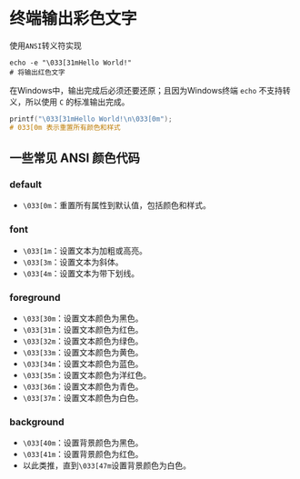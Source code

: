 # 终端输出彩色文字
使用`ANSI`转义符实现
``` shell
echo -e "\033[31mHello World!"
# 将输出红色文字
```
在Windows中，输出完成后必须还要还原；且因为Windows终端 `echo` 不支持转义，所以使用 `C` 的标准输出完成。
``` c
printf("\033[31mHello World!\n\033[0m");
# 033[0m 表示重置所有颜色和样式
```
## 一些常见 ANSI 颜色代码

### default
* `\033[0m`：重置所有属性到默认值，包括颜色和样式。
### font
* `\033[1m`：设置文本为加粗或高亮。
* `\033[3m`：设置文本为斜体。
* `\033[4m`：设置文本为带下划线。
### foreground
* `\033[30m`：设置文本颜色为黑色。
* `\033[31m`：设置文本颜色为红色。
* `\033[32m`：设置文本颜色为绿色。
* `\033[33m`：设置文本颜色为黄色。
* `\033[34m`：设置文本颜色为蓝色。
* `\033[35m`：设置文本颜色为洋红色。
* `\033[36m`：设置文本颜色为青色。
* `\033[37m`：设置文本颜色为白色。
### background
* `\033[40m`：设置背景颜色为黑色。
* `\033[41m`：设置背景颜色为红色。
* 以此类推，直到`\033[47m`设置背景颜色为白色。


